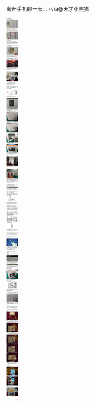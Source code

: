 离开手机的一天....-via@天才小熊猫

![566b649dadd44b75bc9a8a2f8f7fd9db.jpg](https://raw.githubusercontent.com/wxlzmt/cdn1/master/ext/qw/groups/20036/566b649dadd44b75bc9a8a2f8f7fd9db.jpg)

